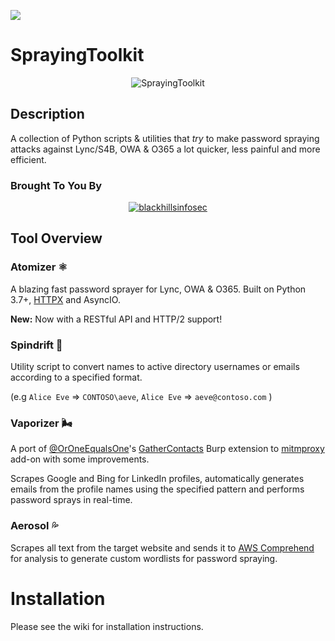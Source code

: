 ![](https://img.shields.io/badge/Python-v3.7+-BLUE)

# SprayingToolkit

<p align="center">
  <img src="http://38.media.tumblr.com/79d7e2a376cb96fb581b3453070f6229/tumblr_ns5suorqYu1szok8ro1_500.gif" alt="SprayingToolkit"/>
</p>


## Description

A collection of Python scripts & utilities that *try* to make password spraying attacks against Lync/S4B, OWA & O365 a lot quicker, less painful and more efficient.

### Brought To You By

<p align="center">
  <a href="https://www.blackhillsinfosec.com/">
    <img src="https://www.blackhillsinfosec.com/wp-content/uploads/2016/03/BHIS-logo-L-300x300.png" alt="blackhillsinfosec"/>
  </a>
</p>

## Tool Overview

### Atomizer ⚛️

A blazing fast password sprayer for Lync, OWA & O365.
Built on Python 3.7+, [HTTPX](https://github.com/encode/httpx) and AsyncIO.

**New:**
Now with a RESTful API and HTTP/2 support!

### Spindrift 💨

Utility script to convert names to active directory usernames or emails according to a specified format.

(e.g `Alice Eve` => `CONTOSO\aeve`, `Alice Eve` => `aeve@contoso.com` )

### Vaporizer 🌬

A port of [@OrOneEqualsOne](https://twitter.com/OrOneEqualsOne)'s [GatherContacts](https://github.com/clr2of8/GatherContacts) Burp extension to [mitmproxy](https://mitmproxy.org/) add-on with some improvements.

Scrapes Google and Bing for LinkedIn profiles, automatically generates emails from the profile names using the specified pattern and performs password sprays in real-time.

### Aerosol 💦

Scrapes all text from the target website and sends it to [AWS Comprehend](https://aws.amazon.com/comprehend/) for analysis to generate custom wordlists for password spraying.

# Installation

Please see the wiki for installation instructions.
